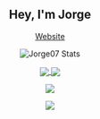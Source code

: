 <h2 align="center">Hey, I'm Jorge</h2>
<p align="center">
   <a href="https://jorgearco.com" >Website</a>
</p>
<p align="center">
   <img src="https://github-readme-stats.vercel.app/api?username=jorge07&include_all_commits=true&show_icons=true&count_private=true&bg_color=fff&text_color=000" align="center" alt="Jorge07 Stats" />
</p>
<p align="center">

<a href="https://github.com/jorge07/symfony-5-es-cqrs-boilerplate">
  <img align="center" src="https://github-readme-stats.vercel.app/api/pin/?username=jorge07&include_all_commits=true&show_icons=true&count_private=true&bg_color=fff&text_color=000&repo=symfony-5-es-cqrs-boilerplate" />
</a>
<a href="https://github.com/jorge07/ddd-playground">
  <img align="center" src="https://github-readme-stats.vercel.app/api/pin/?username=jorge07&include_all_commits=true&show_icons=true&count_private=true&bg_color=fff&text_color=000&repo=ddd-playground" />
</a>
</p>
<p align="center">
<a href="https://github.com/jorge07">
  <img align="center" src="https://github-readme-stats.vercel.app/api/top-langs/?username=jorge07&include_all_commits=true&show_icons=true&count_private=true&layout=compact&bg_color=fff&text_color=000" />
</a>
</p>

<p align="center">
   <img src="https://github-profile-trophy.vercel.app/?username=jorge07&theme=flat&no-frame=true&margin-h=15" />
</p>
